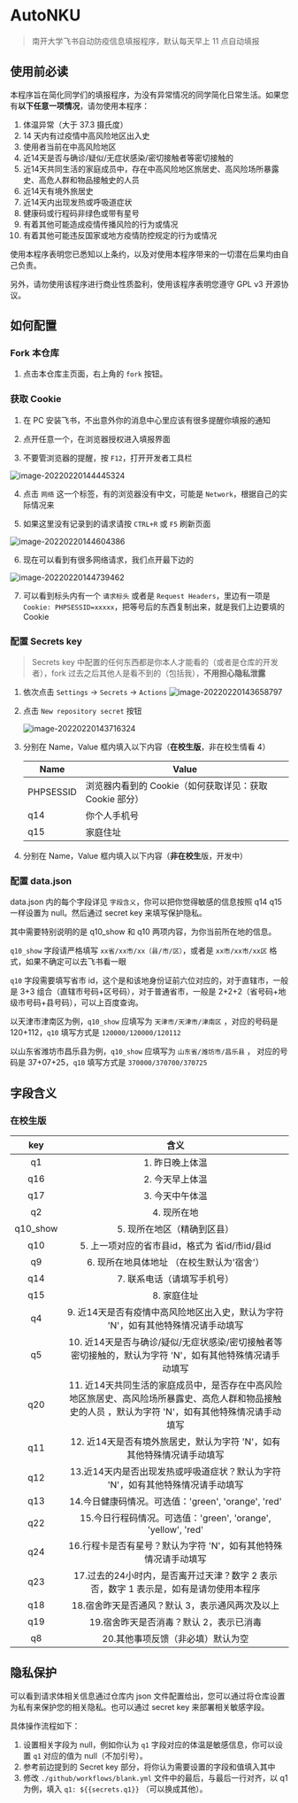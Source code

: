 # AutoNKU

> 南开大学飞书自动防疫信息填报程序，默认每天早上 11 点自动填报

## 使用前必读

本程序旨在简化同学们的填报程序，为没有异常情况的同学简化日常生活。如果您有**以下任意一项情况**，请勿使用本程序：

1. 体温异常（大于 37.3 摄氏度）
2. 14 天内有过疫情中高风险地区出入史
3. 使用者当前在中高风险地区
4. 近14天是否与确诊/疑似/无症状感染/密切接触者等密切接触的
5. 近14天共同生活的家庭成员中，存在中高风险地区旅居史、高风险场所暴露史、高危人群和物品接触史的人员
6. 近14天有境外旅居史
7. 近14天内出现发热或呼吸道症状
8. 健康码或行程码非绿色或带有星号
9. 有着其他可能造成疫情传播风险的行为或情况
10. 有着其他可能违反国家或地方疫情防控规定的行为或情况

使用本程序表明您已悉知以上条约，以及对使用本程序带来的一切潜在后果均由自己负责。

另外，请勿使用该程序进行商业性质盈利，使用该程序表明您遵守 GPL v3 开源协议。

## 如何配置

### Fork 本仓库

1. 点击本仓库主页面，右上角的 `fork` 按钮。

### 获取 Cookie

1. 在 PC 安装飞书，不出意外你的消息中心里应该有很多提醒你填报的通知

2. 点开任意一个，在浏览器授权进入填报界面

3. 不要管浏览器的提醒，按 `F12`，打开开发者工具栏

![image-20220220144445324](README.assets/image-20220220144445324.png)

4. 点击 `网络` 这一个标签，有的浏览器没有中文，可能是 `Network`，根据自己的实际情况来

5. 如果这里没有记录到的请求请按 `CTRL+R` 或 `F5` 刷新页面

![image-20220220144604386](README.assets/image-20220220144604386.png)

6. 现在可以看到有很多网络请求，我们点开最下边的

![image-20220220144739462](README.assets/image-20220220144739462.png)

7. 可以看到标头内有一个 `请求标头` 或者是 `Request Headers`，里边有一项是 `Cookie: PHPSESSID=xxxxx`，把等号后的东西复制出来，就是我们上边要填的 Cookie

### 配置 Secrets key

> Secrets key 中配置的任何东西都是你本人才能看的（或者是仓库的开发者），fork 过去之后其他人是看不到的（包括我），**不用担心隐私泄露**

1. 依次点击 `Settings` -> `Secrets` -> `Actions`
    ![image-20220220143658797](README.assets/image-20220220143658797.png)

2. 点击 `New repository secret` 按钮

   ![image-20220220143716324](README.assets/image-20220220143716324.png)

3. 分别在 Name，Value 框内填入以下内容（**在校生版**，非在校生情看 4）

   | Name      | Value                                   |
   | --------- | --------------------------------------- |
   | PHPSESSID | 浏览器内看到的 Cookie（如何获取详见：获取 Cookie 部分） |
   | q14       | 你个人手机号                            |
   | q15       | 家庭住址                                |
   
4. 分别在 Name，Value 框内填入以下内容（**非在校生**版，开发中）

### 配置 data.json

data.json 内的每个字段详见 `字段含义`，你可以把你觉得敏感的信息按照 q14 q15 一样设置为 null。然后通过 secret key 来填写保护隐私。

其中需要特别说明的是 q10_show 和 q10 两项内容，为你当前所在地的信息。

`q10_show` 字段请严格填写 `xx省/xx市/xx（县/市/区）`，或者是 `xx市/xx市/xx区` 格式，如果不确定可以去飞书看一眼

`q10` 字段需要填写省市 id，这个是和该地身份证前六位对应的，对于直辖市，一般是 3+3 组合（直辖市号码+区号码），对于普通省市，一般是 2+2+2（省号码+地级市号码+县号码），可以上百度查询。

以天津市津南区为例，`q10_show` 应填写为 `天津市/天津市/津南区` ，对应的号码是 120+112，`q10` 填写方式是 `120000/120000/120112`

以山东省潍坊市昌乐县为例，`q10_show` 应填写为 `山东省/潍坊市/昌乐县` ， 对应的号码是 37+07+25，`q10` 填写方式是 `370000/370700/370725`

## 字段含义

### 在校生版

|   key    |                             含义                             |
| :------: | :----------------------------------------------------------: |
|    q1    |                       1. 昨日晚上体温                        |
|   q16    |                       2. 今天早上体温                        |
|   q17    |                       3. 今天中午体温                        |
|    q2    |                         4. 现所在地                          |
| q10_show |                 5. 现所在地区（精确到区县）                  |
|   q10    |        5. 上一项对应的省市县id，格式为 省id/市id/县id        |
|    q9    |          6. 现所在地具体地址 （在校生默认为'宿舍'）          |
|   q14    |                 7. 联系电话（请填写手机号）                  |
|   q15    |                         8. 家庭住址                          |
|    q4    | 9. 近14天是否有疫情中高风险地区出入史，默认为字符 'N'，如有其他特殊情况请手动填写 |
|    q5    | 10. 近14天是否与确诊/疑似/无症状感染/密切接触者等密切接触的，默认为字符 'N'，如有其他特殊情况请手动填写 |
|   q20    | 11. 近14天共同生活的家庭成员中，是否存在中高风险地区旅居史、高风险场所暴露史、高危人群和物品接触史的人员 ，默认为字符 'N'，如有其他特殊情况请手动填写 |
|   q11    | 12. 近14天是否有境外旅居史，默认为字符 'N'，如有其他特殊情况请手动填写 |
|   q12    | 13.近14天内是否出现发热或呼吸道症状？默认为字符 'N'，如有其他特殊情况请手动填写 |
|   q13    |     14.今日健康码情况。可选值：'green', 'orange', 'red'      |
|   q22    | 15.今日行程码情况。可选值：'green', 'orange', 'yellow', 'red' |
|   q24    | 16.行程卡是否有星号？默认为字符 'N'，如有其他特殊情况请手动填写 |
|   q23    | 17.过去的24小时内，是否离开过天津？数字 2 表示否，数字 1 表示是，如有是请勿使用本程序 |
|   q18    |       18.宿舍昨天是否通风？默认 3，表示通风两次及以上        |
|   q19    |           19.宿舍昨天是否消毒？默认 2，表示已消毒            |
|    q8    |              20.其他事项反馈（非必填）默认为空               |

## 隐私保护

可以看到请求体相关信息通过仓库内 json 文件配置给出，您可以通过将仓库设置为私有来保护您的相关隐私。也可以通过 secret key 来部署相关敏感字段。

具体操作流程如下：

1. 设置相关字段为 null，例如你认为 `q1` 字段对应的体温是敏感信息，你可以设置 `q1` 对应的值为 null（不加引号）。
2. 参考前边提到的 Secret key 部分，将你认为需要设置的字段和值填入其中
3. 修改 `./github/workflows/blank.yml` 文件中的最后，与最后一行对齐，以 q1 为例，填入 `q1: ${{secrets.q1}}` （可以换成其他）。